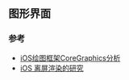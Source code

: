 ## 图形界面

### 参考

 * [iOS绘图框架CoreGraphics分析](http://www.cocoachina.com/ios/20170809/20187.html)
 * [iOS 离屏渲染的研究
](https://www.jianshu.com/p/6d24a4c29e18)
